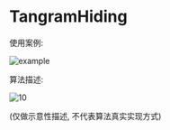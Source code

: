 # TangramHiding

使用案例: 

![example](.\readme\example.gif)



算法描述:

![10](.\readme\10.png)

(仅做示意性描述, 不代表算法真实实现方式)
